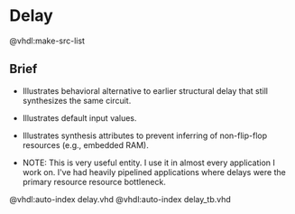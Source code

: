 # Delay

@vhdl:make-src-list

## Brief

- Illustrates behavioral alternative to earlier structural delay that still synthesizes the same circuit.

- Illustrates default input values.

- Illustrates synthesis attributes to prevent inferring of non-flip-flop resources (e.g., embedded RAM).

- NOTE: This is very useful entity. I use it in almost every application I work on. I've had heavily pipelined applications where delays were the primary resource resource bottleneck.

@vhdl:auto-index delay.vhd
@vhdl:auto-index delay_tb.vhd
